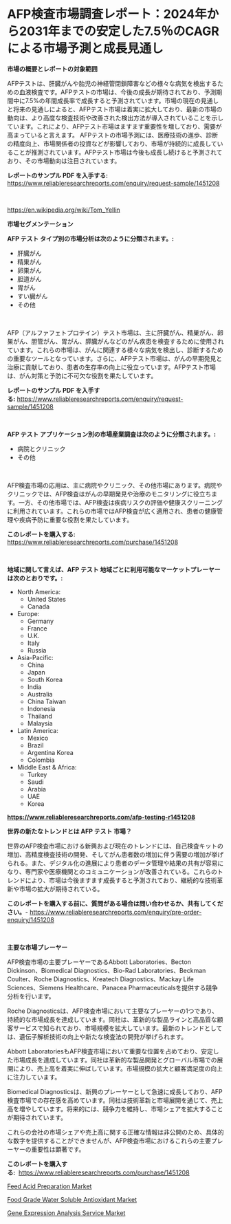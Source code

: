 <p><h1>AFP検査市場調査レポート：2024年から2031年までの安定した7.5％のCAGRによる市場予測と成長見通し</h1></p><p><strong>市場の概要とレポートの対象範囲</strong></p>
<p><p>AFPテストは、肝臓がんや胎児の神経管閉鎖障害などの様々な病気を検出するための血液検査です。AFPテストの市場は、今後の成長が期待されており、予測期間中に7.5%の年間成長率で成長すると予測されています。市場の現在の見通しと将来の見通しによると、AFPテスト市場は着実に拡大しており、最新の市場の動向は、より高度な検査技術や改善された検出方法が導入されていることを示しています。これにより、AFPテスト市場はますます重要性を増しており、需要が高まっていると言えます。 AFPテストの市場予測には、医療技術の進歩、診断の精度向上、市場関係者の投資などが影響しており、市場が持続的に成長していることが推測されています。AFPテスト市場は今後も成長し続けると予測されており、その市場動向は注目されています。</p></p>
<p><strong>レポートのサンプル PDF を入手する:</strong> <a href="https://www.reliableresearchreports.com/enquiry/request-sample/1451208">https://www.reliableresearchreports.com/enquiry/request-sample/1451208</a></p>
<p>&nbsp;</p>
<p><a href="https://en.wikipedia.org/wiki/Tom_Yellin">https://en.wikipedia.org/wiki/Tom_Yellin</a></p>
<p><strong>市場セグメンテーション</strong></p>
<p><strong>AFP テスト タイプ別の市場分析は次のように分類されます。:</strong></p>
<p><ul><li>肝臓がん</li><li>精巣がん</li><li>卵巣がん</li><li>胆道がん</li><li>胃がん</li><li>すい臓がん</li><li>その他</li></ul></p>
<p>&nbsp;</p>
<p><p>AFP（アルファフェトプロテイン）テスト市場は、主に肝臓がん、精巣がん、卵巣がん、胆管がん、胃がん、膵臓がんなどのがん疾患を検査するために使用されています。これらの市場は、がんに関連する様々な病気を検出し、診断するための重要なツールとなっています。さらに、AFPテスト市場は、がんの早期発見と治療に貢献しており、患者の生存率の向上に役立っています。AFPテスト市場は、がん対策と予防に不可欠な役割を果たしています。</p></p>
<p><strong>レポートのサンプル PDF を入手する:</strong>&nbsp;<a href="https://www.reliableresearchreports.com/enquiry/request-sample/1451208">https://www.reliableresearchreports.com/enquiry/request-sample/1451208</a></p>
<p>&nbsp;</p>
<p><strong> AFP テスト アプリケーション別の市場産業調査は次のように分類されます。:</strong></p>
<p><ul><li>病院とクリニック</li><li>その他</li></ul></p>
<p>&nbsp;</p>
<p><p>AFP検査市場の応用は、主に病院やクリニック、その他市場にあります。病院やクリニックでは、AFP検査はがんの早期発見や治療のモニタリングに役立ちます。一方、その他市場では、AFP検査は疾病リスクの評価や健康スクリーニングに利用されています。これらの市場ではAFP検査が広く適用され、患者の健康管理や疾病予防に重要な役割を果たしています。</p></p>
<p><strong>このレポートを購入する:</strong>&nbsp; <a href="https://www.reliableresearchreports.com/purchase/1451208">https://www.reliableresearchreports.com/purchase/1451208</a></p>
<p>&nbsp;</p>
<p><strong>地域に関して言えば、AFP テスト 地域ごとに利用可能なマーケットプレーヤーは次のとおりです。:</strong></p>
<p><ul>
    <li>
        North America:
        <ul>
            <li>United States</li>
            <li>Canada</li>
        </ul>
    </li>
    <li>
        Europe:
        <ul>
            <li>Germany</li>
            <li>France</li>
            <li>U.K.</li>
            <li>Italy</li>
            <li>Russia</li>
        </ul>
    </li>
    <li>
        Asia-Pacific:
        <ul>
            <li>China</li>
            <li>Japan</li>
            <li>South Korea</li>
            <li>India</li>
            <li>Australia</li>
            <li>China Taiwan</li>
            <li>Indonesia</li>
            <li>Thailand</li>
            <li>Malaysia</li>
        </ul>
    </li>
    <li>
        Latin America:
        <ul>
            <li>Mexico</li>
            <li>Brazil</li>
            <li>Argentina Korea</li>
            <li>Colombia</li>
        </ul>
    </li>
    <li>
        Middle East & Africa:
        <ul>
            <li>Turkey</li>
            <li>Saudi</li>
            <li>Arabia</li>
            <li>UAE</li>
            <li>Korea</li>
        </ul>
    </li>
    </ul></p>
<p><strong><a href="https://www.reliableresearchreports.com/afp-testing-r1451208">https://www.reliableresearchreports.com/afp-testing-r1451208</a></strong>&nbsp;</p>
<p><strong>世界の新たなトレンドとは AFP テスト 市場？</strong></p>
<p><p>世界のAFP検査市場における新興および現在のトレンドには、自己検査キットの増加、高精度検査技術の開発、そしてがん患者数の増加に伴う需要の増加が挙げられる。また、デジタル化の進展により患者のデータ管理や結果の共有が容易になり、専門家や医療機関とのコミュニケーションが改善されている。これらのトレンドにより、市場は今後ますます成長すると予測されており、継続的な技術革新や市場の拡大が期待されている。</p></p>
<p><strong>このレポートを購入する前に、質問がある場合は問い合わせるか、共有してください。</strong>- <a href="https://www.reliableresearchreports.com/enquiry/pre-order-enquiry/1451208">https://www.reliableresearchreports.com/enquiry/pre-order-enquiry/1451208</a></p>
<p>&nbsp;</p>
<p><strong>主要な市場プレーヤー</strong></p>
<p><p>AFP検査市場の主要プレーヤーであるAbbott Laboratories、Becton Dickinson、Biomedical Diagnostics、Bio-Rad Laboratories、Beckman Coulter、Roche Diagnostics、Kreatech Diagnostics、Mackay Life Sciences、Siemens Healthcare、Panacea Pharmaceuticalsを提供する競争分析を行います。</p><p>Roche Diagnosticsは、AFP検査市場において主要なプレーヤーの1つであり、持続的な市場成長を達成しています。同社は、革新的な製品ラインと高品質な顧客サービスで知られており、市場規模を拡大しています。最新のトレンドとしては、遺伝子解析技術の向上や新たな検査法の開発が挙げられます。</p><p>Abbott LaboratoriesもAFP検査市場において重要な位置を占めており、安定した市場成長を達成しています。同社は革新的な製品開発とグローバル市場での展開により、売上高を着実に伸ばしています。市場規模の拡大と顧客満足度の向上に注力しています。</p><p>Biomedical Diagnosticsは、新興のプレーヤーとして急速に成長しており、AFP検査市場での存在感を高めています。同社は技術革新と市場展開を通じて、売上高を増やしています。将来的には、競争力を維持し、市場シェアを拡大することが期待されています。</p><p>これらの会社の市場シェアや売上高に関する正確な情報は非公開のため、具体的な数字を提供することができませんが、AFP検査市場におけるこれらの主要プレーヤーの重要性は顕著です。</p></p>
<p><strong>このレポートを購入する:</strong>&nbsp;&nbsp;<a href="https://www.reliableresearchreports.com/purchase/1451208">https://www.reliableresearchreports.com/purchase/1451208</a></p>
<p><p><a href="https://github.com/lorenzaSchmeler/Market-Research-Report-List-2/blob/main/feed-acid-preparation-market.md">Feed Acid Preparation Market</a></p><p><a href="https://github.com/AdrianaPaucek2023/Market-Research-Report-List-2/blob/main/food-grade-water-soluble-antioxidant-market.md">Food Grade Water Soluble Antioxidant Market</a></p><p><a href="https://issuu.com/reportprime-2/docs/gene-expression-analysis-service-market-size-2030.">Gene Expression Analysis Service Market</a></p></p>